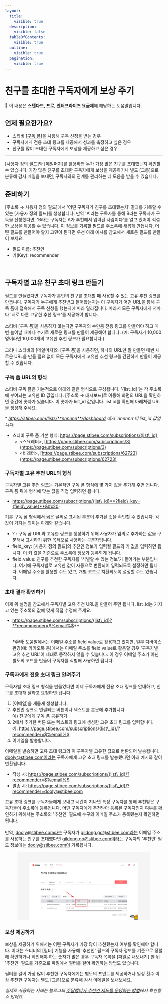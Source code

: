 ```yaml
---
layout:
  title:
    visible: true
  description:
    visible: false
  tableOfContents:
    visible: true
  outline:
    visible: true
  pagination:
    visible: true
---
```


# 친구를 초대한 구독자에게 보상 주기

💬 이 내용은 **스탠다드, 프로, 엔터프라이즈 요금제**에 해당하는 도움말입니다.

## 언제 필요한가요?

* 스티비 \[[구독 폼](../list/gather-subscribers/form.md)]을 사용해 구독 신청을 받는 경우
* 구독자에게 전용 초대 링크를 제공해서 성과를 측정하고 싶은 경우
* 친구를 많이 초대한 구독자에게 보상을 제공하고 싶은 경우

***

\[사용자 정의 필드]와 \[메일머지]를 활용하면 누가 가장 많은 친구를 초대했는지 확인할 수 있습니다. 가장 많은 친구를 초대한 구독자에게 보상을 제공하거나 별도 \[그룹]으로 분류해 감사 메일을 보내면, 구독자와의 관계를 관리하는 데 도움을 받을 수 있습니다.



## 준비하기 <a href="#h_c58b87726b" id="h_c58b87726b"></a>

\[주소록 → 사용자 정의 필드]에서 '어떤 구독자가 친구를 초대했는지' 결과를 기록할 수 있는 \[사용자 정의 필드]를 생성합니다. 만약 'A'라는 구독자를 통해 B라는 구독자가 구독을 신청했다면, 'B라는 구독자는 A가 추천해서 입력된 사람이다'를 알고 있어야 적절한 보상을 제공할 수 있습니다. 이 정보를 기록할 필드를 주소록에 새롭게 만듭니다. 어떤 필드를 만들어야 할지 고민이 된다면 우선 아래 예시를 참고해서 새로운 필드를 만들어 보세요.&#x20;

* 필드 이름: 추천인
* 키(Key): recommender&#x20;

<figure><img src="https://downloads.intercomcdn.com/i/o/525589764/f3b1579f88f069fefcf5069e/%EC%82%AC%EC%9A%A9%EC%9E%90%EC%A0%95%EC%9D%98%ED%95%84%EB%93%9C%ED%8C%8C%EB%9D%BC%EB%AF%B8%ED%84%B0_1.gif" alt=""><figcaption></figcaption></figure>

## 구독자별 고유 친구 초대 링크 만들기 <a href="#h_01hhdt9npt2073j2x0na6zfh8x" id="h_01hhdt9npt2073j2x0na6zfh8x"></a>

필드를 만들었다면 구독자가 본인의 친구를 초대할 때 사용할 수 있는 고유 추천 링크를 만듭니다. 구독자가 누구에게 추천받고 들어왔는지는 이 구독자가 어떤 URL을 통해 구독 폼에 접속해서 구독 신청을 했는지에 따라 달라집니다. 따라서 모든 구독자에게 저마다 '서로 다른 고유한 추천 링크'를 제공해야 합니다.\
\
스티비 \[구독 폼]을 사용하지 않는다면 구독자의 수만큼 전용 링크를 만들어야 하고 매번 늘어날 때마다 수기로 새로운 링크를 만들어 제공해야 합니다. (예: 구독자가 10,000명이라면 10,000개의 고유한 추천 링크가 필요합니다.)\
\
그러나 스티비의 \[메일머지]와 \[구독 폼]을 사용하면, 하나의 URL만 잘 만들면 매번 새로운 URL을 만들 필요 없이 모든 구독자에게 고유한 추천 링크를 간단하게 만들어 제공할 수 있습니다.



### 구독 폼 URL의 형식 <a href="#h_01heh92jswr9aeft9bcf65wjc5" id="h_01heh92jswr9aeft9bcf65wjc5"></a>

스티비 구독 폼은 기본적으로 아래와 같은 형식으로 구성됩니다. '{list\_id}'는 각 주소록에 부여되는 고유한 ID 값입니다. \[주소록 → 대시보드]로 이동해 화면의 URL을 확인하면 중간에 숫자가 있습니다. 이 숫자가 list\_id 값입니다. list id를 확인해 아래처럼 URL을 생성해 주세요.&#x20;

\* _https://stibee.com/lists/**nnnnnn**/dashboard 에서 'nnnnnn'이 list\_id 값입니다._

* 스티비 구독 폼 기본 형식: https://page.stibee.com/subscriptions/{list\_id}
  * <스요레터>, [https://page.stibee.com/subscriptions/3](https://page.stibee.com/subscriptions/3)
  * <비레터>, [https://page.stibee.com/subscriptions/62723](https://page.stibee.com/subscriptions/62723)



### 구독자별 고유 추천 URL의 형식 <a href="#h_01heh92jsws1e19r2xjw2xts9s" id="h_01heh92jsws1e19r2xjw2xts9s"></a>

구독자별 고유 추천 링크는 기본적인 구독 폼 형식에 몇 가지 값을 추가해 주면 됩니다. 구독 폼 뒤에 형식에 맞는 값을 직접 입력하면 됩니다.&#x20;

* https://page.stibee.com/subscriptions/{list\_id}**?field\_key={field\_value}**&#x20;

기본 구독 폼 형식에서 굵은 글씨로 표시된 부분이 추가된 것을 확인할 수 있습니다. 각 값이 가지는 의미는 아래와 같습니다.

* ? : 구독 폼 URL과 고유한 링크를 생성하기 위해 사용자가 임의로 추가하는 값을 구분해서 표시하기 위한 목적으로 사용하는 구분자입니다.&#x20;
* field\_key: \[사용자 정의 필드]의 추천인 정보가 입력될 필드의 키 값을 입력하면 됩니다. 이 키 값을 기준으로 주소록에 정보가 등록되게 됩니다.
* field\_value: 친구를 추천한 구독자를 '식별할 수 있는 정보'가 들어가는 부분입니다. 여기에 구독자별로 고유한 값이 자동으로 변환되어 입력되도록 설정하면 됩니다. 이메일 주소를 활용할 수도 있고, 개별 코드로 치환되도록 설정할 수도 있습니다.

### 초대 결과 확인하기 <a href="#h_01hfdxk57w2s3refh0z4mqs7yv" id="h_01hfdxk57w2s3refh0z4mqs7yv"></a>

이제 위 설명을 참고해서 구독자별 고유 추천 URL을 만들어 주면 됩니다. list\_id는 가지고 있는 주소록의 값에 맞게 직접 수정해 주세요.

*   https://page.stibee.com/subscriptions/{list\_id}?**recommender=$%email%$**

    \
    **\*주의:** 도움말에서는 이메일 주소를 field value로 활용하고 있지만, 일부 디바이스 환경(예: 카카오톡 등)에서는 이메일 주소를 field value로 활용할 경우 '구독자별 고유 추천 URL'이 제대로 동작하지 않을 수 있습니다. 이 경우 이메일 주소가 아닌 별도의 코드를 만들어 구독자를 식별해 사용하면 됩니다.



### 구독자에게 전용 초대 링크 알려주기 <a href="#h_01hf3tq1ax93dhsa5t6nwnrdmf" id="h_01hf3tq1ax93dhsa5t6nwnrdmf"></a>

구독자별 초대 링크 형식을 만들었다면 이제 구독자에게 전용 초대 링크를 안내하고, 친구를 초대해 달라고 요청하면 됩니다.

1. \[이메일]을 새롭게 생성합니다.
2. 추천인 링크로 연결되는 버튼이나 텍스트를 본문에 추가합니다.\
   예) 친구에게 구독 폼 공유하기
3. 2에서 추가한 버튼 또는 텍스트의 링크에 생성한 고유 초대 링크를 입력합니다.\
   예: https://page.stibee.com/subscriptions/{list\_id}/?recommender=$%email%$
4. 이메일을 발송합니다.

이메일을 발송하면 고유 초대 링크의 $%email%$이 구독자별 고유한 값으로 변환되어 발송됩니다. dooly@stibee.com이라는 구독자에게 고유 초대 링크를 발송했다면 아래 예시와 같이 변환됩니다.

* 작성 시: https://page.stibee.com/subscriptions/{list\_id}/?recommender=$%email%$
* 발송 시: https://page.stibee.com/subscriptions/{list\_id}/?recommender=dooly@stibee.com

고유 초대 링크를 구독자들에게 보내고 시간이 지나면 특정 구독자를 통해 추천받은 구독자들이 주소록에 등록됩니다. 어떤 구독자에게 추천받아 등록된 구독자인지 여부를 확인하기 위해서는 주소록의 '추천인' 필드에 누구의 이메일 주소가 등록됐는지 확인하면 됩니다.\
\
만약, dooly@stibee.com라는 구독자가 gildong.go@stibee.com라는 이메일 주소를 사용하는 친구를 초대했다면 gildong.go@stibee.com이라는 구독자의 '추천인' 필드 정보에는 dooly@stibee.com이 기록됩니다.

<figure><img src="../.gitbook/assets/image (114).png" alt=""><figcaption></figcaption></figure>



### 보상 제공하기 <a href="#h_01hhdw8czczvb1v5hkxykf562k" id="h_01hhdw8czczvb1v5hkxykf562k"></a>

보상을 제공하기 위해서는 어떤 구독자가 가장 많이 추천했는지 여부를 확인해야 합니다. 이때는 스티비의 \[필터] 기능을 사용해 '추천인' 필드의 구독자 정보를 기준으로 정렬해 확인하거나 확인해야 하는 숫자가 많은 경우 구독자 목록을 \[파일로 내보내기] 한 뒤 '추천인' 필드를 기준으로 파일에서 필터를 걸어 확인하는 방법도 있습니다.

필터를 걸어 가장 많이 추천한 구독자에게는 별도의 포인트를 제공하거나 일정 횟수 이상 추천한 구독자는 별도 \[그룹]으로 분류해 감사 이메일을 보내보세요.

_실제로 사용하는 사례는 블로그의_ [_주말랭이가 추천인 제도를 운영하는 방법_](https://blog.stibee.com/ec-a3-bc-eb-a7-90-eb-9e-ad-ec-9d-b4-ea-b0-80-ec-b6-94-ec-b2-9c-ec-9d-b8-ec-a0-9c-eb-8f-84-eb-a5-bc-ec-9a-b4-ec-98-81-ed-95-98-eb-8a-94-eb-b0-a9-eb-b2-95/)_에서 확인할 수 있어요._
